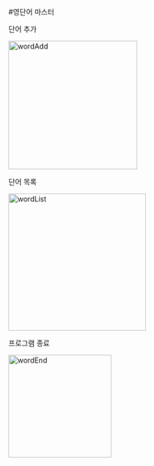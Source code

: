 #영단어 마스터

단어 추가

<img width="254" alt="wordAdd" src="https://github.com/angho1230/PracticalProject-1/assets/120629021/cb92b438-e7ed-4ae1-81b7-52aa9aed6494">

단어 목록

<img width="271" alt="wordList" src="https://github.com/angho1230/PracticalProject-1/assets/120629021/45ca7035-99b1-41fc-9845-7df8504fe7a3">

프로그램 종료

<img width="203" alt="wordEnd" src="https://github.com/angho1230/PracticalProject-1/assets/120629021/3c1cb64f-637d-49bd-97bf-58a2cb46c7cc">
